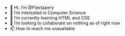 - 👋 Hi, I’m @Flextapery
- 👀 I’m interested in Computer Science
- 🌱 I’m currently learning HTML and CSS
- 💞️ I’m looking to collaborate on nothing as of right now
- 📫 How to reach me unavailable

<!---
Flextapery/Flextapery is a ✨ special ✨ repository because its `README.md` (this file) appears on your GitHub profile.
You can click the Preview link to take a look at your changes.
--->
